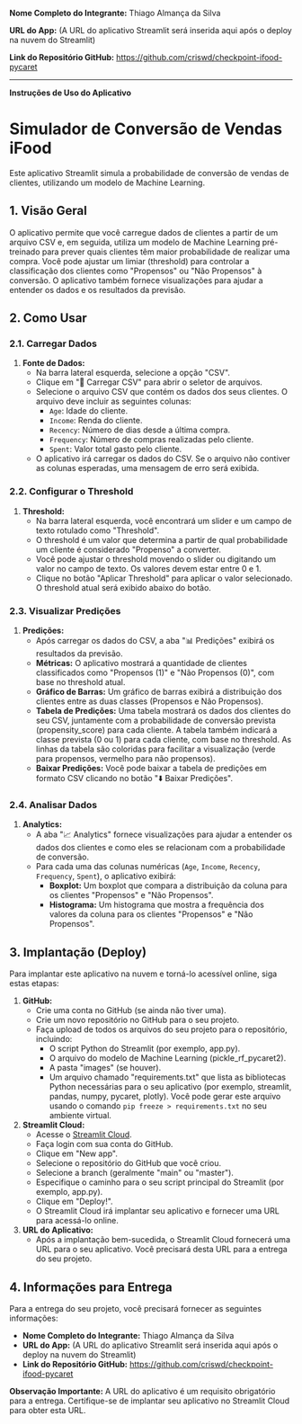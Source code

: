
**Nome Completo do Integrante:** Thiago Almança da Silva

**URL do App:** (A URL do aplicativo Streamlit será inserida aqui após o deploy na nuvem do Streamlit)

**Link do Repositório GitHub:** https://github.com/criswd/checkpoint-ifood-pycaret

---

**Instruções de Uso do Aplicativo**

# Simulador de Conversão de Vendas iFood

Este aplicativo Streamlit simula a probabilidade de conversão de vendas de clientes, utilizando um modelo de Machine Learning.

## 1. Visão Geral

O aplicativo permite que você carregue dados de clientes a partir de um arquivo CSV e, em seguida, utiliza um modelo de Machine Learning pré-treinado para prever quais clientes têm maior probabilidade de realizar uma compra. Você pode ajustar um limiar (threshold) para controlar a classificação dos clientes como "Propensos" ou "Não Propensos" à conversão. O aplicativo também fornece visualizações para ajudar a entender os dados e os resultados da previsão.

## 2. Como Usar

### 2.1. Carregar Dados

1.  **Fonte de Dados:**
    * Na barra lateral esquerda, selecione a opção "CSV".
    * Clique em "📂 Carregar CSV" para abrir o seletor de arquivos.
    * Selecione o arquivo CSV que contém os dados dos seus clientes. O arquivo deve incluir as seguintes colunas:
        * `Age`: Idade do cliente.
        * `Income`: Renda do cliente.
        * `Recency`: Número de dias desde a última compra.
        * `Frequency`: Número de compras realizadas pelo cliente.
        * `Spent`: Valor total gasto pelo cliente.
    * O aplicativo irá carregar os dados do CSV. Se o arquivo não contiver as colunas esperadas, uma mensagem de erro será exibida.

### 2.2. Configurar o Threshold

1.  **Threshold:**
    * Na barra lateral esquerda, você encontrará um slider e um campo de texto rotulado como "Threshold".
    * O threshold é um valor que determina a partir de qual probabilidade um cliente é considerado "Propenso" a converter.
    * Você pode ajustar o threshold movendo o slider ou digitando um valor no campo de texto. Os valores devem estar entre 0 e 1.
    * Clique no botão "Aplicar Threshold" para aplicar o valor selecionado. O threshold atual será exibido abaixo do botão.

### 2.3. Visualizar Predições

1.  **Predições:**
    * Após carregar os dados do CSV, a aba "📊 Predições" exibirá os resultados da previsão.
    * **Métricas:** O aplicativo mostrará a quantidade de clientes classificados como "Propensos (1)" e "Não Propensos (0)", com base no threshold atual.
    * **Gráfico de Barras:** Um gráfico de barras exibirá a distribuição dos clientes entre as duas classes (Propensos e Não Propensos).
    * **Tabela de Predições:** Uma tabela mostrará os dados dos clientes do seu CSV, juntamente com a probabilidade de conversão prevista (propensity_score) para cada cliente. A tabela também indicará a classe prevista (0 ou 1) para cada cliente, com base no threshold. As linhas da tabela são coloridas para facilitar a visualização (verde para propensos, vermelho para não propensos).
    * **Baixar Predições:** Você pode baixar a tabela de predições em formato CSV clicando no botão "⬇️ Baixar Predições".

### 2.4. Analisar Dados

1.  **Analytics:**
    * A aba "📈 Analytics" fornece visualizações para ajudar a entender os dados dos clientes e como eles se relacionam com a probabilidade de conversão.
    * Para cada uma das colunas numéricas (`Age`, `Income`, `Recency`, `Frequency`, `Spent`), o aplicativo exibirá:
        * **Boxplot:** Um boxplot que compara a distribuição da coluna para os clientes "Propensos" e "Não Propensos".
        * **Histograma:** Um histograma que mostra a frequência dos valores da coluna para os clientes "Propensos" e "Não Propensos".

## 3. Implantação (Deploy)

Para implantar este aplicativo na nuvem e torná-lo acessível online, siga estas etapas:

1.  **GitHub:**
    * Crie uma conta no GitHub (se ainda não tiver uma).
    * Crie um novo repositório no GitHub para o seu projeto.
    * Faça upload de todos os arquivos do seu projeto para o repositório, incluindo:
        * O script Python do Streamlit (por exemplo, app.py).
        * O arquivo do modelo de Machine Learning (pickle_rf_pycaret2).
        * A pasta "images" (se houver).
        * Um arquivo chamado "requirements.txt" que lista as bibliotecas Python necessárias para o seu aplicativo (por exemplo, streamlit, pandas, numpy, pycaret, plotly). Você pode gerar este arquivo usando o comando `pip freeze > requirements.txt` no seu ambiente virtual.
2.  **Streamlit Cloud:**
    * Acesse o [Streamlit Cloud](https://streamlit.io/cloud).
    * Faça login com sua conta do GitHub.
    * Clique em "New app".
    * Selecione o repositório do GitHub que você criou.
    * Selecione a branch (geralmente "main" ou "master").
    * Especifique o caminho para o seu script principal do Streamlit (por exemplo, app.py).
    * Clique em "Deploy!".
    * O Streamlit Cloud irá implantar seu aplicativo e fornecer uma URL para acessá-lo online.
3.  **URL do Aplicativo:**
    * Após a implantação bem-sucedida, o Streamlit Cloud fornecerá uma URL para o seu aplicativo. Você precisará desta URL para a entrega do seu projeto.

## 4. Informações para Entrega

Para a entrega do seu projeto, você precisará fornecer as seguintes informações:

* **Nome Completo do Integrante:** Thiago Almança da Silva
* **URL do App:** (A URL do aplicativo Streamlit será inserida aqui após o deploy na nuvem do Streamlit)
* **Link do Repositório GitHub:** https://github.com/criswd/checkpoint-ifood-pycaret

**Observação Importante:** A URL do aplicativo é um requisito obrigatório para a entrega. Certifique-se de implantar seu aplicativo no Streamlit Cloud para obter esta URL.
